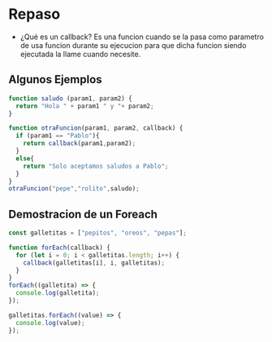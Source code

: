 # Repaso

- ¿Qué es un callback?
  Es una funcion cuando se la pasa como parametro de usa funcion durante su ejecucion para que dicha funcion siendo ejecutada la llame cuando necesite.

## Algunos Ejemplos

```js
function saludo (param1, param2) {
  return "Hola " + param1 " y "+ param2;
}

function otraFuncion(param1, param2, callback) {
  if (param1 == "Pablo"){
    return callback(param1,param2);
  }
  else{
    return "Solo aceptamos saludos a Pablo";
  }
}
otraFuncion("pepe","rolito",saludo);
```

## Demostracion de un Foreach

```js
const galletitas = ["pepitos", "oreos", "pepas"];

function forEach(callback) {
  for (let i = 0; i < galletitas.length; i++) {
    callback(galletitas[i], i, galletitas);
  }
}
forEach((galletita) => {
  console.log(galletita);
});

galletitas.forEach((value) => {
  console.log(value);
});
```
